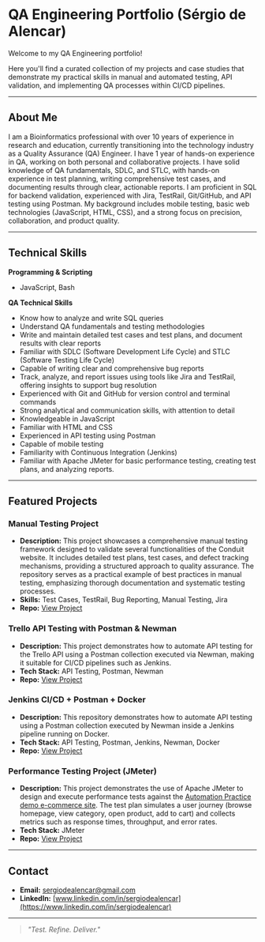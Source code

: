 # QA Engineering Portfolio (Sérgio de Alencar)

Welcome to my QA Engineering portfolio!  

Here you'll find a curated collection of my projects and case studies that demonstrate my practical skills in manual and automated testing, API validation, and implementing QA processes within CI/CD pipelines.

---


## About Me

I am a Bioinformatics professional with over 10 years of experience in research and education, currently transitioning into the technology industry as a Quality Assurance (QA) Engineer. I have 1 year of hands-on experience in QA, working on both personal and collaborative projects. I have solid knowledge of QA fundamentals, SDLC, and STLC, with hands-on experience in test planning, writing comprehensive test cases, and documenting results through clear, actionable reports. I am proficient in SQL for backend validation, experienced with Jira, TestRail, Git/GitHub, and API testing using Postman. My background includes mobile testing, basic web technologies (JavaScript, HTML, CSS), and a strong focus on precision, collaboration, and product quality.

---


## Technical Skills

**Programming & Scripting**
*   JavaScript, Bash

**QA Technical Skills**
* Know how to analyze and write SQL queries
* Understand QA fundamentals and testing methodologies
* Write and maintain detailed test cases and test plans, and document results with clear reports
* Familiar with SDLC (Software Development Life Cycle) and STLC (Software Testing Life Cycle)
* Capable of writing clear and comprehensive bug reports
* Track, analyze, and report issues using tools like Jira and TestRail, offering insights to support bug resolution
* Experienced with Git and GitHub for version control and terminal commands
* Strong analytical and communication skills, with attention to detail
* Knowledgeable in JavaScript
* Familiar with HTML and CSS
* Experienced in API testing using Postman
* Capable of mobile testing
* Familiarity with Continuous Integration (Jenkins)
* Familiar with Apache JMeter for basic performance testing, creating test plans, and analyzing reports.

---


## Featured Projects

### Manual Testing Project
- **Description:** This project showcases a comprehensive manual testing framework designed to validate several functionalities of the Conduit website. It includes detailed test plans, test cases, and defect tracking mechanisms, providing a structured approach to quality assurance. The repository serves as a practical example of best practices in manual testing, emphasizing thorough documentation and systematic testing processes.
- **Skills:** Test Cases, TestRail, Bug Reporting, Manual Testing, Jira
- **Repo:** [View Project](https://github.com/sergiodealencar/manual-testing-projects/blob/main/README.md)

### Trello API Testing with Postman & Newman
- **Description:** This project demonstrates how to automate API testing for the Trello API using a Postman collection executed via Newman, making it suitable for CI/CD pipelines such as Jenkins.
- **Tech Stack:** API Testing, Postman, Newman
- **Repo:** [View Project](https://github.com/sergiodealencar/api-test-automation/blob/main/README.md)

### Jenkins CI/CD + Postman + Docker
- **Description:** This repository demonstrates how to automate API testing using a Postman collection executed by Newman inside a Jenkins pipeline running on Docker.
- **Tech Stack:** API Testing, Postman, Jenkins, Newman, Docker
- **Repo:** [View Project](https://github.com/sergiodealencar/jenkins-postman-ci-demo/blob/main/README.md)

### Performance Testing Project (JMeter)
- **Description:** This project demonstrates the use of Apache JMeter to design and execute performance tests against the [Automation Practice
 demo e-commerce site](http://www.automationpractice.pl/index.php). The test plan simulates a user journey (browse homepage, view category, open product, add to cart) and collects metrics such as response times, throughput, and error rates.
- **Tech Stack:** JMeter
- **Repo:** [View Project](https://github.com/sergiodealencar/jmeter-performance-test/blob/main/readme.md)


---


## Contact
- **Email:** sergiodealencar@gmail.com 
- **LinkedIn:** [www.linkedin.com/in/sergiodealencar](https://www.linkedin.com/in/sergiodealencar)  

---

> *"Test. Refine. Deliver."*



